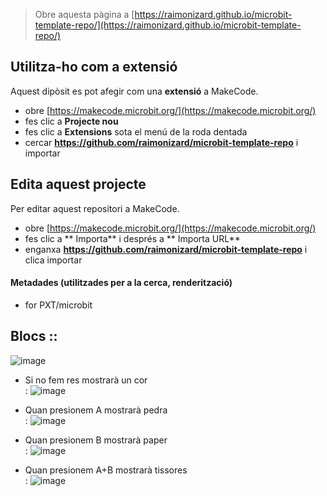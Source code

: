 
> Obre aquesta pàgina a [https://raimonizard.github.io/microbit-template-repo/](https://raimonizard.github.io/microbit-template-repo/)

## Utilitza-ho com a extensió

Aquest dipòsit es pot afegir com una **extensió** a MakeCode.

* obre [https://makecode.microbit.org/](https://makecode.microbit.org/)
* fes clic a **Projecte nou**
* fes clic a **Extensions** sota el menú de la roda dentada
* cercar **https://github.com/raimonizard/microbit-template-repo** i importar

## Edita aquest projecte

Per editar aquest repositori a MakeCode.

* obre [https://makecode.microbit.org/](https://makecode.microbit.org/)
* fes clic a ** Importa** i després a ** Importa URL**
* enganxa **https://github.com/raimonizard/microbit-template-repo** i clica importar

#### Metadades (utilitzades per a la cerca, renderització)

* for PXT/microbit
<script src="https://makecode.com/gh-pages-embed.js"></script><script>makeCodeRender("{{ site.makecode.home_url }}", "{{ site.github.owner_name }}/{{ site.github.repository_name }}");</script>

## Blocs ::
![image](https://github.com/user-attachments/assets/6099bb9a-a6a6-4611-8446-67eccf093085)

* Si no fem res mostrarà un cor <br>:
![image](https://github.com/user-attachments/assets/8c8da546-dc3e-4491-ade3-c23e0a1a23ac)

* Quan presionem A mostrarà pedra <br>:
![image](https://github.com/user-attachments/assets/b6489b16-ddb3-4dc9-886e-12b88f898811)
* Quan presionem B mostrarà paper <br>:
![image](https://github.com/user-attachments/assets/333b6b53-725a-40c0-aafc-a73c32d38603)
* Quan presionem A+B mostrarà tissores <br>:
![image](https://github.com/user-attachments/assets/4c2281e5-1aa3-4b8e-beb2-11041540a518)
